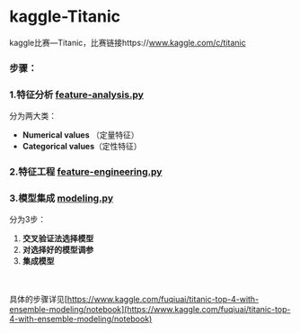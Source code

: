 # kaggle-Titanic
kaggle比赛—Titanic，比赛链接https://www.kaggle.com/c/titanic

### 步骤：
### 1.特征分析 [feature-analysis.py](https://github.com/fuqiuai/kaggle-Titanic/blob/master/feature-analysis.py)
分为两大类：
- **Numerical values** （定量特征）
- **Categorical values**（定性特征）

### 2.特征工程 [feature-engineering.py](https://github.com/fuqiuai/kaggle-Titanic/blob/master/feature-engineering.py)
### 3.模型集成 [modeling.py](https://github.com/fuqiuai/kaggle-Titanic/blob/master/modeling.py)
分为3步：
1. **交叉验证法选择模型**
1. **对选择好的模型调参**
1. **集成模型**

<br><br>具体的步骤详见[https://www.kaggle.com/fuqiuai/titanic-top-4-with-ensemble-modeling/notebook](https://www.kaggle.com/fuqiuai/titanic-top-4-with-ensemble-modeling/notebook)